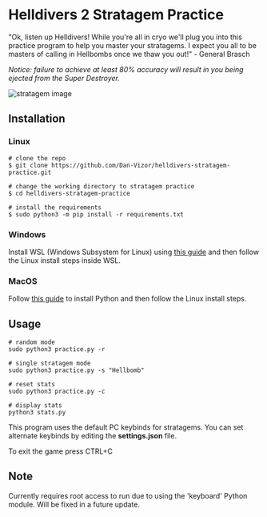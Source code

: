 # Helldivers 2 Stratagem Practice
"Ok, listen up Helldivers! While you're all in cryo we'll plug you into this practice program to help you master your stratagems. I expect you all to be masters of calling in Hellbombs once we thaw you out!" - General Brasch

*Notice: failure to achieve at least 80% accuracy will result in you being ejected from the Super Destroyer.*

![stratagem image](https://github.com/Dan-Vizor/helldivers-stratagem-practice/blob/master/Stratagems.png)

## Installation
### Linux
```console
# clone the repo
$ git clone https://github.com/Dan-Vizor/helldivers-stratagem-practice.git

# change the working directory to stratagem practice
$ cd helldivers-stratagem-practice

# install the requirements
$ sudo python3 -m pip install -r requirements.txt
```

### Windows
Install WSL (Windows Subsystem for Linux) using [this guide](https://learn.microsoft.com/en-us/windows/wsl/install) and then follow the Linux install steps inside WSL.

### MacOS
Follow [this guide](https://macpaw.com/how-to/install-python-mac) to install Python and then follow the Linux install steps.

## Usage
```console
# random mode
sudo python3 practice.py -r

# single stratagem mode
sudo python3 practice.py -s "Hellbomb"

# reset stats
sudo python3 practice.py -c

# display stats
python3 stats.py
```
This program uses the default PC keybinds for stratagems. You can set alternate keybinds by editing the **settings.json** file.

To exit the game press CTRL+C

## Note
Currently requires root access to run due to using the 'keyboard' Python module. Will be fixed in a future update.
